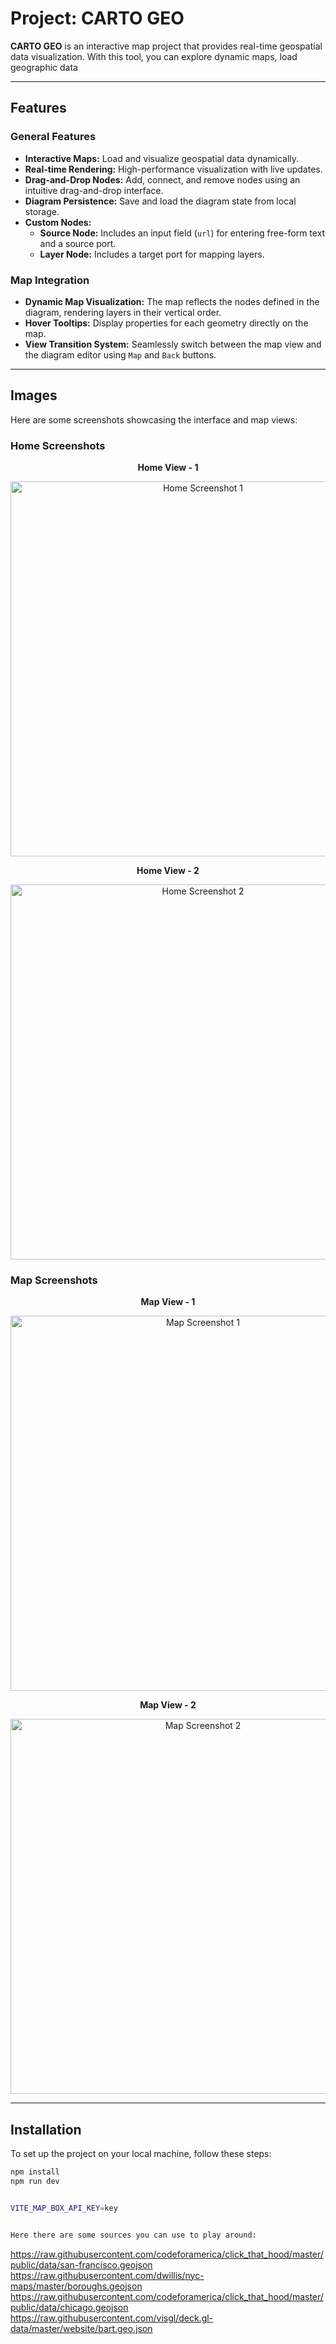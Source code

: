# Project: CARTO GEO

**CARTO GEO** is an interactive map project that provides real-time geospatial data visualization. With this tool, you can explore dynamic maps, load geographic data

---

## Features

### General Features
- **Interactive Maps:** Load and visualize geospatial data dynamically.
- **Real-time Rendering:** High-performance visualization with live updates.
- **Drag-and-Drop Nodes:** Add, connect, and remove nodes using an intuitive drag-and-drop interface.
- **Diagram Persistence:** Save and load the diagram state from local storage.
- **Custom Nodes:**
  - **Source Node:** Includes an input field (`url`) for entering free-form text and a source port.
  - **Layer Node:** Includes a target port for mapping layers.

### Map Integration
- **Dynamic Map Visualization:** The map reflects the nodes defined in the diagram, rendering layers in their vertical order.
- **Hover Tooltips:** Display properties for each geometry directly on the map.
- **View Transition System:** Seamlessly switch between the map view and the diagram editor using `Map` and `Back` buttons.

---

## Images

Here are some screenshots showcasing the interface and map views:

### Home Screenshots

<div align="center">
  <p><strong>Home View - 1</strong></p>
  <img width="600" src="https://github.com/user-attachments/assets/7e66e168-966d-4482-a274-cfa29d6a27c7" alt="Home Screenshot 1">
  
  <p><strong>Home View - 2</strong></p>
  <img width="600" src="https://github.com/user-attachments/assets/ad77ec0a-bed1-440c-94f0-4025cf9867c0" alt="Home Screenshot 2">
</div>

### Map Screenshots

<div align="center">
  <p><strong>Map View - 1</strong></p>
  <img width="600" src="https://github.com/user-attachments/assets/f52c96ba-9b44-47f5-a19b-8d3ce749fe5d" alt="Map Screenshot 1">
  
  <p><strong>Map View - 2</strong></p>
  <img width="600" src="https://github.com/user-attachments/assets/119e93da-f3e9-4b09-8402-aaadad997289" alt="Map Screenshot 2">
</div>

---

## Installation

To set up the project on your local machine, follow these steps:

```bash
npm install
npm run dev


VITE_MAP_BOX_API_KEY=key 


Here there are some sources you can use to play around:

```
https://raw.githubusercontent.com/codeforamerica/click_that_hood/master/public/data/san-francisco.geojson
https://raw.githubusercontent.com/dwillis/nyc-maps/master/boroughs.geojson
https://raw.githubusercontent.com/codeforamerica/click_that_hood/master/public/data/chicago.geojson
https://raw.githubusercontent.com/visgl/deck.gl-data/master/website/bart.geo.json
```